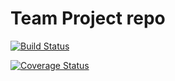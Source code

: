 # Team Project repo

[![Build Status](https://app.travis-ci.com/gcivil-nyu-org/Team_Team2_CS-GY-6063-Fall2021.svg?branch=develop)](https://app.travis-ci.com/github/gcivil-nyu-org/Team_Team2_CS-GY-6063-Fall2021)

[![Coverage Status](https://coveralls.io/repos/github/gcivil-nyu-org/Team_Team2_CS-GY-6063-Fall2021/badge.svg?branch=develop)](https://coveralls.io/github/gcivil-nyu-org/Team_Team2_CS-GY-6063-Fall2021?branch=develop)
